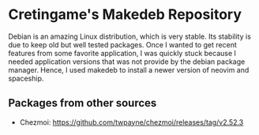 # Cretingame's Makedeb Repository

Debian is an amazing Linux distribution, which is very stable. Its stability is due to keep old but well tested packages. Once I wanted to get recent features from some favorite application, I was quickly stuck because I needed application versions that was not provide by the debian package manager. Hence, I used makedeb to install a newer version of neovim and spaceship.

## Packages from other sources

* Chezmoi: https://github.com/twpayne/chezmoi/releases/tag/v2.52.3
